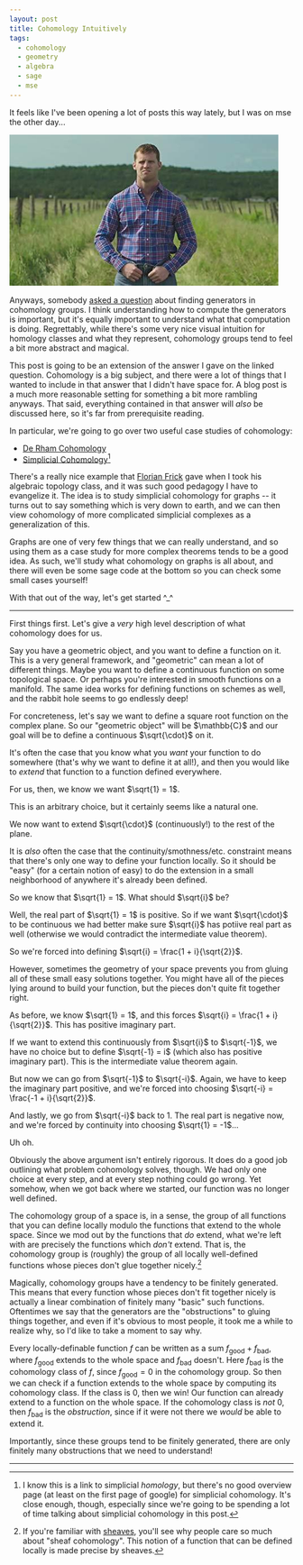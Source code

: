 ```yaml
---
layout: post
title: Cohomology Intuitively
tags:
  - cohomology
  - geometry
  - algebra
  - sage
  - mse
---
```


It feels like I've been opening a lot of posts this way lately, but I was
on mse the other day... 

<img src="/assets/images/cohomology-intuitively/letterkenny.jpg">

Anyways, somebody [asked a question][1] about finding generators
in cohomology groups. I think understanding how to compute the generators
is important, but it's equally important to understand what that computation
is doing. Regrettably, while there's some very nice visual intuition for 
homology classes and what they represent, cohomology groups tend to feel a bit
more abstract and magical.

[1]: https://math.stackexchange.com/q/4011756/655547

This post is going to be an extension of the answer I gave on the linked
question. Cohomology is a big subject, and there were a lot of things that
I wanted to include in that answer that I didn't have space for. A blog post
is a much more reasonable setting for something a bit more rambling anyways.
That said, everything contained in that answer will _also_ be discussed here,
so it's far from prerequisite reading. 

In particular, we're going to go over two useful case studies of cohomology:

 - [De Rham Cohomology][3]
 - [Simplicial Cohomology][4][^1]

[3]: https://en.wikipedia.org/wiki/De_Rham_cohomology
[4]: https://en.wikipedia.org/wiki/Simplicial_homology

[^1]: 
    I know this is a link to simplicial _homology_, but there's no 
    good overview page (at least on the first page of google) for 
    simplicial cohomology. It's close enough, though, especially since
    we're going to be spending a lot of time talking about simplicial
    cohomology in this post.

There's a really nice example that [Florian Frick][2] gave when I took his
algebraic topology class, and it was such good pedagogy I have to evangelize it.
The idea is to study simplicial cohomology for graphs -- it turns out to say
something which is very down to earth, and we can then view cohomology of more
complicated simplicial complexes as a generalization of this.

Graphs are one of very few things that we can really understand, and so using
them as a case study for more complex theorems tends to be a good idea.
As such, we'll study what cohomology on graphs is all about, and there will
even be some sage code at the bottom so you can check some small cases yourself!

[2]: https://www.math.cmu.edu/~ffrick/


With that out of the way, let's get started ^_^

---

First things first. Let's give a _very_ high level description of what
cohomology does for us. 

Say you have a geometric object, and you want to define a function 
on it. This is a very general framework, and "geometric" can mean a lot
of different things. Maybe you want to define a continuous function on some
topological space. Or perhaps you're interested in smooth functions on a 
manifold. The same idea works for defining functions on schemes as well,
and the rabbit hole seems to go endlessly deep!

<div class=boxed markdown=1>
  For concreteness, let's say we want to define a square root function
  on the complex plane. So our "geometric object" will be $\mathbb{C}$
  and our goal will be to define a continuous $\sqrt{\cdot}$ on it.
</div>

It's often the case that you know what you _want_ your function to do 
somewhere (that's why we want to define it at all!), and then you would like
to _extend_ that function to a function defined everywhere.

<div class=boxed markdown=1>
  For us, then, we know we want $\sqrt{1} = 1$. 

  This is an arbitrary choice, but it certainly seems like a natural one. 

  We now want to extend $\sqrt{\cdot}$ (continuously!) to the rest of the plane.
</div>

It is _also_ often the case that the continuity/smothness/etc. constraint 
means that there's only one way to define your function locally. So it
should be "easy" (for a certain notion of easy) to do the extension in a small
neighborhood of anywhere it's already been defined.

<div class=boxed markdown=1>
  So we know that $\sqrt{1} = 1$. What should $\sqrt{i}$ be? 

  Well, the real part of $\sqrt{1} = 1$ is positive. So if we want 
  $\sqrt{\cdot}$ to be continuous we had better make sure $\sqrt{i}$ 
  has potiive real part as well 
  (otherwise we would contradict the intermediate value theorem).

  So we're forced into defining $\sqrt{i} = \frac{1 + i}{\sqrt{2}}$.
</div>

However, sometimes the geometry of your space prevents you from gluing all
of these small easy solutions together. You might have all of the pieces lying
around to build your function, but the pieces don't quite fit together right.

<div class=boxed markdown=1>
  As before, we know $\sqrt{1} = 1$, and this forces 
  $\sqrt{i} = \frac{1 + i}{\sqrt{2}}$. This has positive imaginary part.

  If we want to extend this continuously from $\sqrt{i}$ to $\sqrt{-1}$, 
  we have no choice but to define $\sqrt{-1} = i$ 
  (which also has positive imaginary part). 
  This is the intermediate value theorem again.

  But now we can go from $\sqrt{-1}$ to $\sqrt{-i}$. Again, we have to keep
  the imaginary part positive, and we're forced into choosing 
  $\sqrt{-i} = \frac{-1 + i}{\sqrt{2}}$.

  And lastly, we go from $\sqrt{-i}$ back to $1$. The real part is negative 
  now, and we're forced by continuity into choosing $\sqrt{1} = -1$...

  Uh oh.
</div>

Obviously the above argument isn't entirely rigorous. It does do a good job
outlining what problem cohomology solves, though. We had only one choice
at every step, and at every step nothing could go wrong. Yet somehow, when
we got back where we started, our function was no longer well defined.

The cohomology group of a space is, in a sense, the group of all functions
that you can define locally modulo the functions that extend to the whole space.
Since we mod out by the functions that _do_ extend, what we're left with are
precisely the functions which _don't_ extend. That is, the cohomology group
is (roughly) the group of all locally well-defined functions whose pieces 
don't glue together nicely.[^2]

[^2]:
    If you're familiar with [sheaves](https://en.wikipedia.org/wiki/Sheaf_(mathematics)),
    you'll see why people care so much about "sheaf cohomology". This notion
    of a function that can be defined locally is made precise by sheaves.

Magically, cohomology groups have a tendency to be finitely generated. This
means that every function whose pieces don't fit together nicely is actually
a linear combination of finitely many "basic" such functions. Oftentimes
we say that the generators are the "obstructions" to gluing things together,
and even if it's obvious to most people, it took me a while to realize why, 
so I'd like to take a moment to say why.

Every locally-definable function $f$ can be written as a sum 
$f_{\text{good}} + f_{\text{bad}}$, where $f_\text{good}$ extends to the
whole space and $f_{\text{bad}}$ doesn't. Here $f_{\text{bad}}$ is the 
cohomology class of $f$, since $f_{\text{good}} = 0$ in the cohomology group.
So then we can check if a function extends to the whole space by computing
its cohomology class. If the class is $0$, then we win! Our function can 
already extend to a function on the whole space. If the cohomology class is
_not_ $0$, then $f_\text{bad}$ is the _obstruction_, since if it were not there
we _would_ be able to extend it. 

Importantly, since these groups tend to be finitely generated, there are only
finitely many obstructions that we need to understand! 

---

